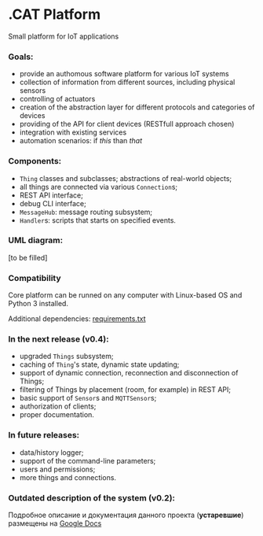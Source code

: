 # .CAT Platform
Small platform for IoT applications

### Goals:
* provide an authomous software platform for various IoT systems
* collection of information from different sources, including physical sensors
* controlling of actuators
* creation of the abstraction layer for different protocols and categories of devices
* providing of the API for client devices (RESTfull approach chosen)
* integration with existing services
* automation scenarios: if _this_ than _that_

### Components:
* `Thing` classes and subclasses; abstractions of real-world objects;
* all things are connected via various `Connection`s;
* REST API interface;
* debug CLI interface;
* `MessageHub`: message routing subsystem;
* `Handler`s: scripts that starts on specified events.

### UML diagram:
[to be filled]

### Compatibility
Core platform can be runned on any computer with Linux-based OS and Python 3 installed.

Additional dependencies: [requirements.txt](requirements.txt)

### In the next release (v0.4):
* upgraded `Things` subsystem;
* caching of `Thing`'s state, dynamic state updating;
* support of dynamic connection, reconnection and disconnection of Things;
* filtering of Things by placement (room, for example) in REST API;
* basic support of `Sensor`s and `MQTTSensor`s;
* authorization of clients;
* proper documentation.

### In future releases:
* data/history logger;
* support of the command-line parameters;
* users and permissions;
* more things and connections.

### Outdated description of the system (v0.2):
Подробное опиcание и документация данного проекта (**устаревшие**) размещены на [ Google Docs ]( https://docs.google.com/document/d/1ZmPlSTxpE9TxT5H26R77BYhkNbkK-HwpbFaOIhWRylA/edit# )
